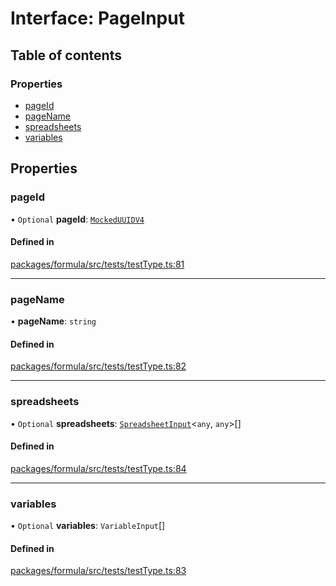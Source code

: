 # Interface: PageInput

## Table of contents

### Properties

- [pageId](PageInput.md#pageid)
- [pageName](PageInput.md#pagename)
- [spreadsheets](PageInput.md#spreadsheets)
- [variables](PageInput.md#variables)

## Properties

### <a id="pageid" name="pageid"></a> pageId

• `Optional` **pageId**: [`MockedUUIDV4`](../README.md#mockeduuidv4)

#### Defined in

[packages/formula/src/tests/testType.ts:81](https://github.com/mashpod/mashcard/blob/main/packages/formula/src/tests/testType.ts#L81)

---

### <a id="pagename" name="pagename"></a> pageName

• **pageName**: `string`

#### Defined in

[packages/formula/src/tests/testType.ts:82](https://github.com/mashpod/mashcard/blob/main/packages/formula/src/tests/testType.ts#L82)

---

### <a id="spreadsheets" name="spreadsheets"></a> spreadsheets

• `Optional` **spreadsheets**: [`SpreadsheetInput`](SpreadsheetInput.md)<`any`, `any`\>[]

#### Defined in

[packages/formula/src/tests/testType.ts:84](https://github.com/mashpod/mashcard/blob/main/packages/formula/src/tests/testType.ts#L84)

---

### <a id="variables" name="variables"></a> variables

• `Optional` **variables**: `VariableInput`[]

#### Defined in

[packages/formula/src/tests/testType.ts:83](https://github.com/mashpod/mashcard/blob/main/packages/formula/src/tests/testType.ts#L83)
